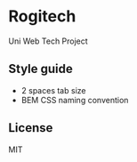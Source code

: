 # Rogitech

Uni Web Tech Project

## Style guide

* 2 spaces tab size
* BEM CSS naming convention

## License

MIT
